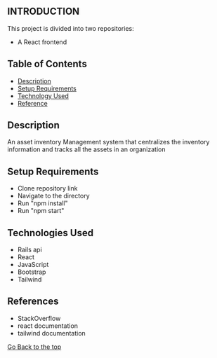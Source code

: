 ## INTRODUCTION

This project is divided into two repositories:
* A React frontend

## Table of Contents

+ [Description](#description)
+ [Setup Requirements](#setup-requirements)
+ [Technology Used](#technology-used)
+ [Reference](#reference)


## Description
An asset inventory Management system that centralizes the inventory information and tracks all the assets in an organization


## Setup Requirements
* Clone repository link
* Navigate to the directory
* Run "npm install"
* Run "npm start"

## Technologies Used
* Rails api
* React
* JavaScript
* Bootstrap
* Tailwind

## References
* StackOverflow
* react documentation
* tailwind documentation


[Go Back to the top](#description)
